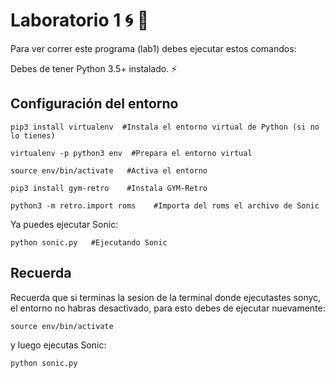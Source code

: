 # Laboratorio 1 :cyclone: :metal:

Para ver correr este programa (lab1) debes ejecutar estos comandos:

Debes de tener Python 3.5+ instalado. :zap:

## Configuración del entorno

```shell
pip3 install virtualenv  #Instala el entorno virtual de Python (si no lo tienes)

virtualenv -p python3 env  #Prepara el entorno virtual

source env/bin/activate   #Activa el entorno

pip3 install gym-retro    #Instala GYM-Retro

python3 -m retro.import roms    #Importa del roms el archivo de Sonic
```

Ya puedes ejecutar Sonic:
```shell
python sonic.py   #Ejecutando Sonic
```

## Recuerda

Recuerda que si terminas la sesion de la terminal donde ejecutastes sonyc, el entorno no habras desactivado, para esto debes de ejecutar nuevamente:

```shell
source env/bin/activate
```

y luego ejecutas Sonic:

```shell
python sonic.py
```

